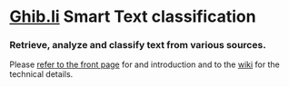 # [Ghib.li](http://ghib.li) Smart Text classification
### Retrieve, analyze and classify text from various sources.
Please [refer to the front page](http://alessandrousseglioviretta.github.com/text-classification) 
for and introduction and to the [wiki](https://github.com/alessandrousseglioviretta/text-classification/wiki)
for the technical details.
